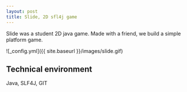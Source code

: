 ```yaml
---
layout: post
title: Slide, 2D sfl4j game
---
```


Slide was a student 2D java game. Made with a friend, we build a simple platform game.

![_config.yml]({{ site.baseurl }}/images/slide.gif)

## Technical environment
Java, SLF4J, GIT
